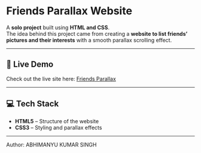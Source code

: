 # Friends Parallax Website

A **solo project** built using **HTML and CSS**.  
The idea behind this project came from creating a **website to list friends’ pictures and their interests** with a smooth parallax scrolling effect.

---------------------------------------------------------------------------------------------

## 🔗 Live Demo

Check out the live site here: [Friends Parallax](https://your-netlify-link.netlify.app)

---------------------------------------------------------------------------------------------

## 💻 Tech Stack

- **HTML5** – Structure of the website  
- **CSS3** – Styling and parallax effects
  
---------------------------------------------------------------------------------------------
Author: ABHIMANYU KUMAR SINGH
